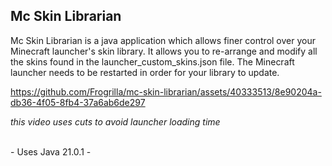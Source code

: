 ## Mc Skin Librarian

Mc Skin Librarian is a java application which allows finer control over your Minecraft launcher's skin library.
It allows you to re-arrange and modify all the skins found in the launcher_custom_skins.json file.
The Minecraft launcher needs to be restarted in order for your library to update.

https://github.com/Frogrilla/mc-skin-librarian/assets/40333513/8e90204a-db36-4f05-8fb4-37a6ab6de297

*this video uses cuts to avoid launcher loading time*

<br>
- Uses Java 21.0.1 -
